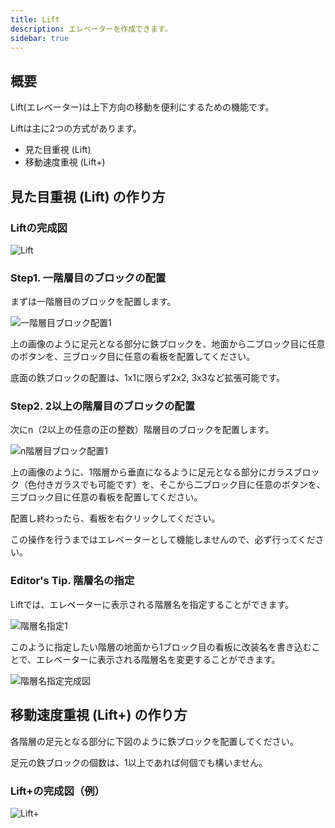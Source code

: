 ```yaml
---
title: Lift
description: エレベーターを作成できます。
sidebar: true
---
```

## 概要

Lift(エレベーター)は上下方向の移動を便利にするための機能です。

Liftは主に2つの方式があります。

- 見た目重視 (Lift)
- 移動速度重視 (Lift+)

## 見た目重視 (Lift) の作り方

### Liftの完成図

![Lift](https://i.imgur.com/zr8uhan.png)

### Step1. 一階層目のブロックの配置

まずは一階層目のブロックを配置します。

![一階層目ブロック配置1](https://i.imgur.com/yLorTe1.png)

上の画像のように足元となる部分に鉄ブロックを、地面から二ブロック目に任意のボタンを、三ブロック目に任意の看板を配置してください。

底面の鉄ブロックの配置は、1x1に限らず2x2, 3x3など拡張可能です。

### Step2. 2以上の階層目のブロックの配置

次にn（2以上の任意の正の整数）階層目のブロックを配置します。

![n階層目ブロック配置1](https://i.imgur.com/NvkBP50.png)

上の画像のように、1階層から垂直になるように足元となる部分にガラスブロック（色付きガラスでも可能です）を、そこから二ブロック目に任意のボタンを、三ブロック目に任意の看板を配置してください。

配置し終わったら、看板を右クリックしてください。

この操作を行うまではエレベーターとして機能しませんので、必ず行ってください。

### Editor's Tip. 階層名の指定

Liftでは、エレベーターに表示される階層名を指定することができます。

![階層名指定1](https://i.imgur.com/XJ3nWfz.png)

このように指定したい階層の地面から1ブロック目の看板に改装名を書き込むことで、エレベーターに表示される階層名を変更することができます。

![階層名指定完成図](https://i.imgur.com/LR8kQgS.png)

## 移動速度重視 (Lift+) の作り方

各階層の足元となる部分に下図のように鉄ブロックを配置してください。

足元の鉄ブロックの個数は、1以上であれば何個でも構いません。

### Lift+の完成図（例）

![Lift+](https://i.imgur.com/fDpHSU9.png)
